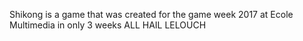 Shikong is a game that was created for the game week 2017 at Ecole Multimedia in only 3 weeks ALL HAIL LELOUCH
